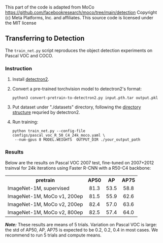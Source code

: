This part of the code is adapted from MoCo 
https://github.com/facebookresearch/moco/tree/main/detection
Copyright (c) Meta Platforms, Inc. and affiliates.
This source code is licensed under the MIT license 
## Transferring to Detection

The `train_net.py` script reproduces the object detection experiments on Pascal VOC and COCO.

### Instruction

1. Install [detectron2](https://github.com/facebookresearch/detectron2/blob/master/INSTALL.md).

1. Convert a pre-trained torchvision model to detectron2's format:
   ```
   python3 convert-pretrain-to-detectron2.py input.pth.tar output.pkl
   ```

1. Put dataset under "./datasets" directory,
   following the [directory structure](https://github.com/facebookresearch/detectron2/tree/master/datasets)
	 requried by detectron2.

1. Run training:
   ```
   python train_net.py --config-file configs/pascal_voc_R_50_C4_24k_moco.yaml \
	--num-gpus 8 MODEL.WEIGHTS  OUTPUT_DIR ./your_output_path
   ```

### Results

Below are the results on Pascal VOC 2007 test, fine-tuned on 2007+2012 trainval for 24k iterations using Faster R-CNN with a R50-C4 backbone:

<table><tbody>
<!-- START TABLE -->
<!-- TABLE HEADER -->
<th valign="bottom">pretrain</th>
<th valign="bottom">AP50</th>
<th valign="bottom">AP</th>
<th valign="bottom">AP75</th>
<!-- TABLE BODY -->
<tr><td align="left">ImageNet-1M, supervised</td>
<td align="center">81.3</td>
<td align="center">53.5</td>
<td align="center">58.8</td>
</tr>
<tr><td align="left">ImageNet-1M, MoCo v1, 200ep</td>
<td align="center">81.5</td>
<td align="center">55.9</td>
<td align="center">62.6</td>
</tr>
</tr>
<tr><td align="left">ImageNet-1M, MoCo v2, 200ep</td>
<td align="center">82.4</td>
<td align="center">57.0</td>
<td align="center">63.6</td>
</tr>
</tr>
<tr><td align="left">ImageNet-1M, MoCo v2, 800ep</td>
<td align="center">82.5</td>
<td align="center">57.4</td>
<td align="center">64.0</td>
</tr>
</tbody></table>

***Note:*** These results are means of 5 trials. Variation on Pascal VOC is large: the std of AP50, AP, AP75 is expected to be 0.2, 0.2, 0.4 in most cases. We recommend to run 5 trials and compute means.
